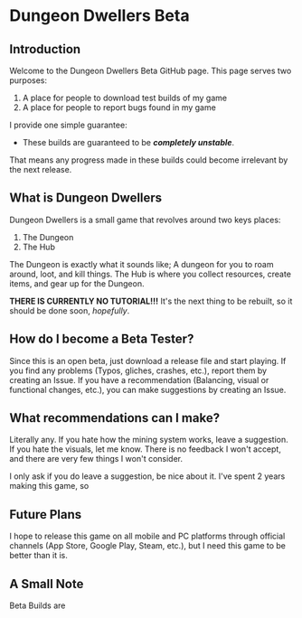# Dungeon Dwellers Beta

## Introduction
Welcome to the Dungeon Dwellers Beta GitHub page. This page serves two purposes:

1. A place for people to download test builds of my game
2. A place for people to report bugs found in my game

I provide one simple guarantee:
* These builds are guaranteed to be **_completely unstable_**.

That means any progress made in these builds could become irrelevant by the next release.

## What is Dungeon Dwellers
Dungeon Dwellers is a small game that revolves around two keys places:

1. The Dungeon
2. The Hub

The Dungeon is exactly what it sounds like; A dungeon for you to roam around, loot, and kill things.
The Hub is where you collect resources, create items, and gear up for the Dungeon.

**THERE IS CURRENTLY NO TUTORIAL!!!**
It's the next thing to be rebuilt, so it should be done soon, _hopefully_.

## How do I become a Beta Tester?
Since this is an open beta, just download a release file and start playing.
If you find any problems (Typos, gliches, crashes, etc.), report them by creating an Issue.
If you have a recommendation (Balancing, visual or functional changes, etc.), you can make suggestions by creating an Issue.

## What recommendations can I make?
Literally any. If you hate how the mining system works, leave a suggestion. If you hate the visuals, let me know.
There is no feedback I won't accept, and there are very few things I won't consider.

I only ask if you do leave a suggestion, be nice about it. I've spent 2 years making this game, so

## Future Plans
I hope to release this game on all mobile and PC platforms through official channels (App Store, Google Play, Steam, etc.), but
I need this game to be better than it is.

## A Small Note
Beta Builds are
